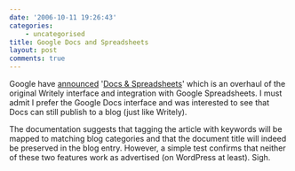 ```yaml
---
date: '2006-10-11 19:26:43'
categories:
    - uncategorised
title: Google Docs and Spreadsheets
layout: post
comments: true
---
```

Google have [announced](http://www.google.com/google-d-s/whatsnew.html)
'[Docs &
Spreadsheets](http://www.techcrunch.com/2006/10/10/google-docs-spreadsheets-launches)'
which is an overhaul of the original Writely interface and integration
with Google Spreadsheets. I must admit I prefer the Google Docs
interface and was interested to see that Docs can still publish to a
blog (just like Writely).

The documentation suggests that tagging the article with keywords will
be mapped to matching blog categories and that the document title will
indeed be preserved in the blog entry. However, a simple test confirms
that neither of these two features work as advertised (on WordPress at
least). Sigh.
